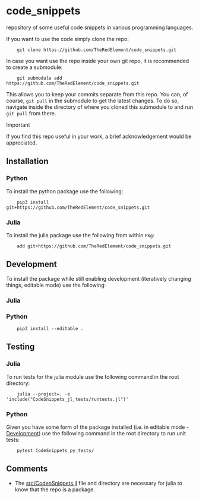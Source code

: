 # code_snippets

repository of some useful code snippets in various programming languages.

If you want to use the code simply clone the repo:

```shell
    git clone https://github.com/TheRedElement/code_snippets.git
```

In case you want use the repo inside your own git repo, it is recommended to create a submodule:

```shell
    git submodule add https://github.com/TheRedElement/code_snippets.git
```

This allows you to keep your commits separate from this repo.
You can, of course, `git pull` in the submodule to get the latest changes.
To do so, navigate inside the directory of where you cloned this submodule to and run `git pull` from there.

> [!IMPORTANT]
> If you find this repo useful in your work, a brief acknowledgement would be appreciated.

## Installation

### Python
To install the python package use the following:

```shell
    pip3 install git+https://github.com/TheRedElement/code_snippets.git
```

### Julia
To install the julia package use the following from within `Pkg`:

```shell
    add git+https://github.com/TheRedElement/code_snippets.git
```


## Development
To install the package while still enabling development (iteratively changing things, editable mode) use the following:

### Julia

<!-- ```shell
    dev .
``` -->

### Python

```shell
    pip3 install --editable .
```

## Testing

### Julia
To run tests for the julia module use the following command in the root directory:

```shell
    julia --project=. -e 'include("CodeSnippets_jl_tests/runtests.jl")'
```

### Python
Given you have some form of the package installed (i.e. in editable mode - [Development](#development)) use the following command in the root directory to run unit tests:

```shell
    pytest CodeSnippets_py_tests/
```

## Comments
* The [src/CodenSnippets.jl](./src/CodeSnippets.jl) file and directory are necessary for julia to know that the repo is a package.